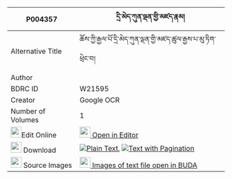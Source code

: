 |P004357|དྲི་མེད་ཀུན་ལྡན་གྱི་མཛད་རྣམ། 
| --- | --- 
|Alternative Title |ཆོས་ཀྱི་རྒྱལ་པོ་དྲི་མེད་ཀུན་ལྡན་གྱི་མཛད་ཚུལ་རྒྱས་པ་མུ་ཏིག་ཕྲེང་བ།
|Author | 
|BDRC ID | W21595
|Creator | Google OCR
|Number of Volumes| 1
|<img width="25" src="https://img.icons8.com/color/25/000000/edit-property.png">Edit Online| [<img width="25" src="https://avatars.githubusercontent.com/u/45091458?s=200&v=4"> Open in Editor](http://editor.openpecha.org/P004357)
|<img width="25" src="https://img.icons8.com/fluent/48/000000/download-2.png"/>  Download | [![](https://img.icons8.com/color/20/000000/txt.png)Plain Text](https://github.com/Openpecha/P004357/releases/download/v1/drime_kunden_gyi_dze_nam_plain_P004357.zip), [![](https://img.icons8.com/color/20/000000/txt.png)Text with Pagination](https://github.com/Openpecha/P004357/releases/download/v1/drime_kunden_gyi_dze_nam_pages_P004357.zip)
|<img width="25" src="https://img.icons8.com/plasticine/100/000000/pictures-folder.png"/>  Source Images | [<img width="25" src="https://library.bdrc.io/icons/BUDA-small.svg"> Images of text file open in BUDA](https://library.bdrc.io/show/bdr:W21595)
